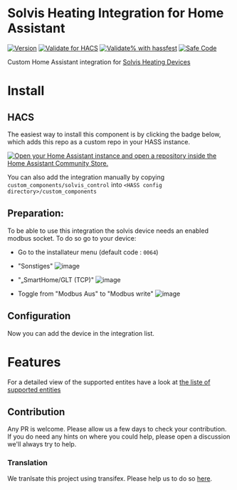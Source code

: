 # Solvis Heating Integration for Home Assistant

[![Version](https://img.shields.io/github/v/release/LarsK1/hass_solvis_control?label=version)](https://github.com/LarsK1/hass_solvis_control/releases/latest)
[![Validate for HACS](https://github.com/LarsK1/hass_solvis_control/workflows/Validate%20for%20HACS/badge.svg)](https://github.com/LarsK1/hass_solvis_control/actions/workflows/hacs.yml)
[![Validate% with hassfest](https://github.com/LarsK1/hass_solvis_control/workflows/Validate%20with%20hassfest/badge.svg)](https://github.com/LarsK1/hass_solvis_control/actions/workflows/hassfest.yml)
[![Safe Code](https://github.com/LarsK1/hass_solvis_control/actions/workflows/github-code-scanning/codeql/badge.svg)](https://github.com/LarsK1/hass_solvis_control/actions/workflows/codeql.yml)

Custom Home Assistant integration for [Solvis Heating Devices](https://www.solvis.de/) 

# Install
## HACS
The easiest way to install this component is by clicking the badge below, which adds this repo as a custom repo in your HASS instance.

[![Open your Home Assistant instance and open a repository inside the Home Assistant Community Store.](https://my.home-assistant.io/badges/hacs_repository.svg)](https://my.home-assistant.io/redirect/hacs_repository/?category=Integration&owner=LarsK1&repository=hass_solvis_control)

You can also add the integration manually by copying `custom_components/solvis_control` into `<HASS config directory>/custom_components`

## Preparation:
To be able to use this integration the solvis device needs an enabled modbus socket. To do so go to your device:
- Go to the installateur menu (default code : `0064`)
- "Sonstiges"
![image](https://github.com/user-attachments/assets/88367744-915a-444b-8203-c0c3b3bf1ef6)

- "„SmartHome/GLT (TCP)"
![image](https://github.com/user-attachments/assets/b4a20d03-589c-43bd-9683-df33d5124052)

- Toggle from "Modbus Aus" to "Modbus write"
![image](https://github.com/user-attachments/assets/cd5d7cd3-98c8-422a-afdd-bd66520a1c94)
## Configuration
Now you can add the device in the integration list.

# Features
For a detailed view of the supported entites have a look at [the liste of supported entities](/supported-entites.md)



## Contribution

Any PR is welcome. Please allow us a few days to check your contribution. If you do need any hints on where you could help, please open a discussion we'll always try to help.
### Translation
We tranlsate this project using transifex. Please help us to do so [here](https://explore.transifex.com/homeassistant-solvis/homeassistant-solvis-plugin/).

